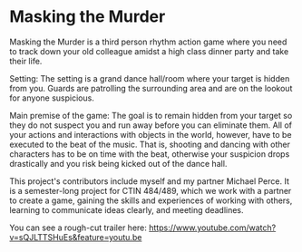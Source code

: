 # Masking the Murder

Masking the Murder is a third person rhythm action game where you need to track down your old colleague amidst a high class dinner party and take their life.

Setting: The setting is a grand dance hall/room where your target is hidden from you. Guards are patrolling the surrounding area and are on the lookout for anyone suspicious.

Main premise of the game: The goal is to remain hidden from your target so they do not suspect you and run away before you can eliminate them. All of your actions and interactions with objects in the world, however, have to be executed to the beat of the music. That is, shooting and dancing with other characters has to be on time with the beat, otherwise your suspicion drops drastically and you risk being kicked out of the dance hall.

This project's contributors include myself and my partner Michael Perce. It is a semester-long project for CTIN 484/489, which we work with a partner to create a game, gaining the skills and experiences of working with others, learning to communicate ideas clearly, and meeting deadlines.

You can see a rough-cut trailer here: https://www.youtube.com/watch?v=sQJLTTSHuEs&feature=youtu.be
